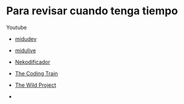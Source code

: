 # Para revisar cuando tenga tiempo

Youtube

- [midudev](https://www.youtube.com/midudev)

- [midulive](https://www.youtube.com/@midulive)

- [Nekodificador](https://www.youtube.com/@nekodificador)

- [The Coding Train](https://www.youtube.com/@TheCodingTrain)

- [The Wild Project](https://www.youtube.com/@TheWildProject)

- 
